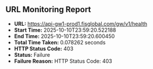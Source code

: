 ## URL Monitoring Report

- **URL:** https://api-gw1-prod1.fisglobal.com/gw/v1/health
- **Start Time:** 2025-10-10T23:59:20.522188
- **End Time:** 2025-10-10T23:59:20.600450
- **Total Time Taken:** 0.078262 seconds
- **HTTP Status Code:** 403
- **Status:** Failure
- **Failure Reason:** HTTP Status Code: 403
